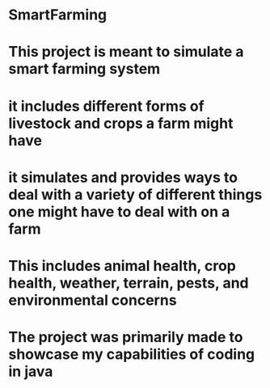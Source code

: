 # SmartFarming
# This project is meant to simulate a smart farming system
# it includes different forms of livestock and crops a farm might have
# it simulates and provides ways to deal with a variety of different things one might have to deal with on a farm
# This includes animal health, crop health, weather, terrain, pests, and environmental concerns
# The project was primarily made to showcase my capabilities of coding in java
